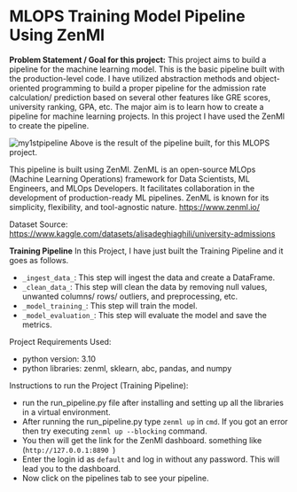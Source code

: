 # MLOPS Training Model Pipeline Using ZenMl

**Problem Statement / Goal for this project:** This project aims to build a pipeline for the machine learning model. This is the basic pipeline built with the production-level code. I have utilized abstraction methods and object-oriented programming to build a proper pipeline for the admission rate calculation/ prediction based on several other features like GRE scores, university ranking, GPA, etc. The major aim is to learn how to create a pipeline for machine learning projects. In this project I have used the ZenMl to create the pipeline.

![my1stpipeline](https://github.com/ayush01thakur/AdmissionRate_MLOPS_Pipeline_Project/assets/124871122/79f771c4-81b5-4284-8412-dd09f5571676)
Above is the result of the pipeline built, for this MLOPS project.

This pipeline is built using ZenMl. ZenML is an open-source MLOps (Machine Learning Operations) framework for Data Scientists, ML Engineers, and MLOps Developers. It facilitates collaboration in the development of production-ready ML pipelines. ZenML is known for its simplicity, flexibility, and tool-agnostic nature. https://www.zenml.io/

Dataset Source: https://www.kaggle.com/datasets/alisadeghiaghili/university-admissions

**Training Pipeline** 
In this Project, I have just built the Training Pipeline and it goes as follows.

* `_ingest_data_`: This step will ingest the data and create a DataFrame.
* `_clean_data_`: This step will clean the data by removing null values, unwanted columns/ rows/ outliers, and preprocessing, etc.  
* `_model_training_`: This step will train the model.
* `_model_evaluation_`: This step will evaluate the model and save the metrics.

Project Requirements Used:
* python version: 3.10
* python libraries: zenml, sklearn, abc, pandas, and numpy

Instructions to run the Project (Training Pipeline):
* run the run_pipeline.py file after installing and setting up all the libraries in a virtual environment.
* After running the run_pipeline.py type `zenml up` in `cmd`. If you got an error then try executing `zenml up --blocking` command.
* You then will get the link for the ZenMl dashboard. something like (`http://127.0.0.1:8890 `)
* Enter the login id as `default` and log in without any password. This will lead you to the dashboard.
* Now click on the pipelines tab to see your pipeline.

